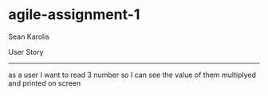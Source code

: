 # agile-assignment-1

Sean
Karolis





User Story
________________
as a user
I want to read 3 number
so I can see the value of them multiplyed and printed on screen 
